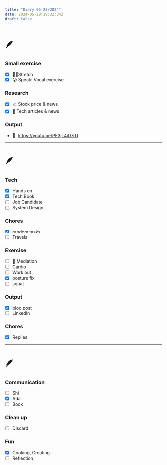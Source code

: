 ```yaml
---
title: "Diary 05-28/2024"  
date: 2024-05-28T19:32:34Z
draft: false
---
```


# 🪶

### Small exercise

- [x]  🧎‍♀️Stretch
- [x]  😮 Speak: Vocal exercise

### Research

- [x]  📈 Stock price & news
- [x]  👾 Tech articles & news

### Output

- 🎥  https://youtu.be/PE3jL4iD7rU

---

# 🪶

### Tech

- [x]  Hands on
- [x]  Tech Book
- [ ]  Job Candidate
- [ ]  System Design

### Chores

- [x]  random tasks
- [ ]  Travels

### Exercise

- [ ]  🧘 Mediation
- [ ]  Cardio
- [ ]  Work out
- [x]  posture fix
- [ ]  squat

### Output

- [x]  blog post
- [ ]  LinkedIn

### Chores

- [x]  Replies

---

# 🪶

### Communication

- [ ]  Shi
- [x]  Ada
- [ ]  Book

### Clean up

- [ ]  Discard

### Fun

- [x]  Cooking, Creating
- [ ]  Reflection